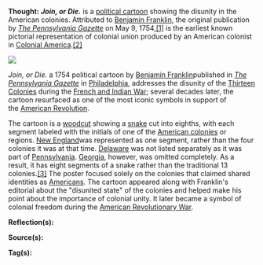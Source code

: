 **Thought:**
_**Join, or Die.**_ is a [political cartoon](https://en.m.wikipedia.org/wiki/Political_cartoon "Political cartoon") showing the disunity in the American colonies. Attributed to [Benjamin Franklin](https://en.m.wikipedia.org/wiki/Benjamin_Franklin "Benjamin Franklin"), the original publication by _[The Pennsylvania Gazette](https://en.m.wikipedia.org/wiki/The_Pennsylvania_Gazette "The Pennsylvania Gazette")_ on May 9, 1754,[[1]](https://en.m.wikipedia.org/wiki/Join,_or_Die#cite_note-1) is the earliest known pictorial representation of colonial union produced by an American colonist in [Colonial America](https://en.m.wikipedia.org/wiki/Thirteen_Colonies "Thirteen Colonies").[[2]](https://en.m.wikipedia.org/wiki/Join,_or_Die#cite_note-2)

[![](https://upload.wikimedia.org/wikipedia/commons/thumb/9/9c/Benjamin_Franklin_-_Join_or_Die.jpg/220px-Benjamin_Franklin_-_Join_or_Die.jpg)](https://en.m.wikipedia.org/wiki/File:Benjamin_Franklin_-_Join_or_Die.jpg)

_Join, or Die._ a 1754 political cartoon by [Benjamin Franklin](https://en.m.wikipedia.org/wiki/Benjamin_Franklin "Benjamin Franklin")published in _[The Pennsylvania Gazette](https://en.m.wikipedia.org/wiki/The_Pennsylvania_Gazette "The Pennsylvania Gazette")_ in [Philadelphia](https://en.m.wikipedia.org/wiki/Philadelphia "Philadelphia"), addresses the disunity of the [Thirteen Colonies](https://en.m.wikipedia.org/wiki/Thirteen_Colonies "Thirteen Colonies") during the [French and Indian War](https://en.m.wikipedia.org/wiki/French_and_Indian_War "French and Indian War"); several decades later, the cartoon resurfaced as one of the most iconic symbols in support of the [American Revolution](https://en.m.wikipedia.org/wiki/American_Revolution "American Revolution").

The cartoon is a [woodcut](https://en.m.wikipedia.org/wiki/Woodcut "Woodcut") showing a [snake](https://en.m.wikipedia.org/wiki/Snake "Snake") cut into eighths, with each segment labeled with the initials of one of the [American colonies](https://en.m.wikipedia.org/wiki/Thirteen_Colonies "Thirteen Colonies") or regions. [New England](https://en.m.wikipedia.org/wiki/New_England "New England")was represented as one segment, rather than the four colonies it was at that time. [Delaware](https://en.m.wikipedia.org/wiki/Delaware_Colony "Delaware Colony") was not listed separately as it was part of [Pennsylvania](https://en.m.wikipedia.org/wiki/Province_of_Pennsylvania "Province of Pennsylvania"). [Georgia](https://en.m.wikipedia.org/wiki/Colony_of_Georgia "Colony of Georgia"), however, was omitted completely. As a result, it has eight segments of a snake rather than the traditional 13 colonies.[[3]](https://en.m.wikipedia.org/wiki/Join,_or_Die#cite_note-3) The poster focused solely on the colonies that claimed shared identities as [Americans](https://en.m.wikipedia.org/wiki/Americans "Americans"). The cartoon appeared along with Franklin's editorial about the "disunited state" of the colonies and helped make his point about the importance of colonial unity. It later became a symbol of colonial freedom during the [American Revolutionary War](https://en.m.wikipedia.org/wiki/American_Revolutionary_War "American Revolutionary War").

**Reflection(s):**

**Source(s):**

**Tag(s):** 